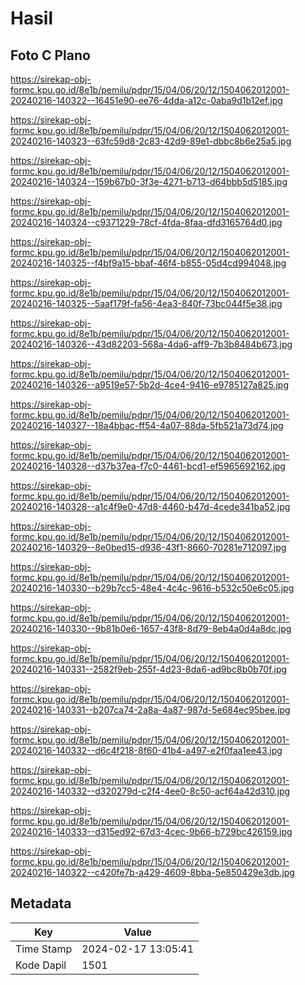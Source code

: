 # Hasil

## Foto C Plano

https://sirekap-obj-formc.kpu.go.id/8e1b/pemilu/pdpr/15/04/06/20/12/1504062012001-20240216-140322--16451e90-ee76-4dda-a12c-0aba9d1b12ef.jpg

https://sirekap-obj-formc.kpu.go.id/8e1b/pemilu/pdpr/15/04/06/20/12/1504062012001-20240216-140323--63fc59d8-2c83-42d9-89e1-dbbc8b6e25a5.jpg

https://sirekap-obj-formc.kpu.go.id/8e1b/pemilu/pdpr/15/04/06/20/12/1504062012001-20240216-140324--159b67b0-3f3e-4271-b713-d64bbb5d5185.jpg

https://sirekap-obj-formc.kpu.go.id/8e1b/pemilu/pdpr/15/04/06/20/12/1504062012001-20240216-140324--c9371229-78cf-4fda-8faa-dfd3165764d0.jpg

https://sirekap-obj-formc.kpu.go.id/8e1b/pemilu/pdpr/15/04/06/20/12/1504062012001-20240216-140325--f4bf9a15-bbaf-46f4-b855-05d4cd994048.jpg

https://sirekap-obj-formc.kpu.go.id/8e1b/pemilu/pdpr/15/04/06/20/12/1504062012001-20240216-140325--5aaf179f-fa56-4ea3-840f-73bc044f5e38.jpg

https://sirekap-obj-formc.kpu.go.id/8e1b/pemilu/pdpr/15/04/06/20/12/1504062012001-20240216-140326--43d82203-568a-4da6-aff9-7b3b8484b673.jpg

https://sirekap-obj-formc.kpu.go.id/8e1b/pemilu/pdpr/15/04/06/20/12/1504062012001-20240216-140326--a9519e57-5b2d-4ce4-9416-e9785127a825.jpg

https://sirekap-obj-formc.kpu.go.id/8e1b/pemilu/pdpr/15/04/06/20/12/1504062012001-20240216-140327--18a4bbac-ff54-4a07-88da-5fb521a73d74.jpg

https://sirekap-obj-formc.kpu.go.id/8e1b/pemilu/pdpr/15/04/06/20/12/1504062012001-20240216-140328--d37b37ea-f7c0-4461-bcd1-ef5965692162.jpg

https://sirekap-obj-formc.kpu.go.id/8e1b/pemilu/pdpr/15/04/06/20/12/1504062012001-20240216-140328--a1c4f9e0-47d8-4460-b47d-4cede341ba52.jpg

https://sirekap-obj-formc.kpu.go.id/8e1b/pemilu/pdpr/15/04/06/20/12/1504062012001-20240216-140329--8e0bed15-d936-43f1-8660-70281e712097.jpg

https://sirekap-obj-formc.kpu.go.id/8e1b/pemilu/pdpr/15/04/06/20/12/1504062012001-20240216-140330--b29b7cc5-48e4-4c4c-9616-b532c50e6c05.jpg

https://sirekap-obj-formc.kpu.go.id/8e1b/pemilu/pdpr/15/04/06/20/12/1504062012001-20240216-140330--9b81b0e6-1657-43f8-8d79-8eb4a0d4a8dc.jpg

https://sirekap-obj-formc.kpu.go.id/8e1b/pemilu/pdpr/15/04/06/20/12/1504062012001-20240216-140331--2582f9eb-255f-4d23-8da6-ad9bc8b0b70f.jpg

https://sirekap-obj-formc.kpu.go.id/8e1b/pemilu/pdpr/15/04/06/20/12/1504062012001-20240216-140331--b207ca74-2a8a-4a87-987d-5e684ec95bee.jpg

https://sirekap-obj-formc.kpu.go.id/8e1b/pemilu/pdpr/15/04/06/20/12/1504062012001-20240216-140332--d6c4f218-8f60-41b4-a497-e2f0faa1ee43.jpg

https://sirekap-obj-formc.kpu.go.id/8e1b/pemilu/pdpr/15/04/06/20/12/1504062012001-20240216-140332--d320279d-c2f4-4ee0-8c50-acf64a42d310.jpg

https://sirekap-obj-formc.kpu.go.id/8e1b/pemilu/pdpr/15/04/06/20/12/1504062012001-20240216-140333--d315ed92-67d3-4cec-9b66-b729bc426159.jpg

https://sirekap-obj-formc.kpu.go.id/8e1b/pemilu/pdpr/15/04/06/20/12/1504062012001-20240216-140322--c420fe7b-a429-4609-8bba-5e850429e3db.jpg


## Metadata

| Key        | Value               |
| ---------- | ------------------- |
| Time Stamp | 2024-02-17 13:05:41 |
| Kode Dapil | 1501                |



